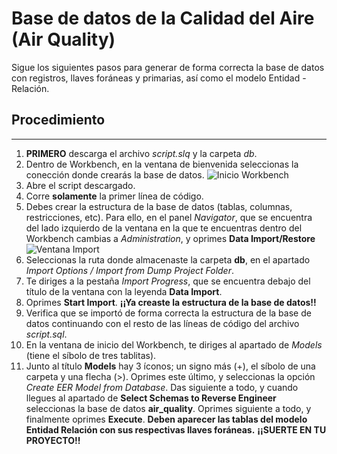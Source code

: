 # Base de datos de la Calidad del Aire (Air Quality)
Sigue los siguientes pasos para generar de forma correcta la base de datos con registros, llaves foráneas y primarias, así como el modelo Entidad - Relación.

## Procedimiento
-----------------------------------------------
1. **PRIMERO** descarga el archivo *script.slq* y la carpeta *db*.
2. Dentro de Workbench, en la ventana de bienvenida seleccionas la conección donde crearás la base de datos.
![Inicio Workbench](https://www.tutorialesprogramacionya.com/mysqlya/temarios/imagentema/foto019.jpg "inicio")
3. Abre el script descargado.
3. Corre **solamente** la primer línea de código.
3. Debes crear la estructura de la base de datos (tablas, columnas, restricciones, etc). Para ello, en el panel *Navigator*, que se encuentra del lado izquierdo de la ventana en la que te encuentras dentro del Workbench cambias a *Administration*, y oprimes **Data Import/Restore**
![Ventana Import](https://i.stack.imgur.com/kG13J.png "ventana")
4. Seleccionas la ruta donde almacenaste la carpeta **db**, en el apartado *Import Options / Import from Dump Project Folder*.
5. Te diriges a la pestaña *Import Progress*, que se encuentra debajo del título de la ventana con la leyenda **Data Import**.
6. Oprimes **Start Import**.
**¡¡Ya creaste la estructura de la base de datos!!**
7. Verifica que se importó de forma correcta la estructura de la base de datos continuando con el resto de las líneas de código del archivo *script.sql*.
8. En la ventana de inicio del Workbench, te diriges al apartado de *Models* (tiene el síbolo de tres tablitas).
9. Junto al título **Models** hay 3 íconos; un signo más (+), el síbolo de una carpeta y una flecha (>). Oprimes este último, y seleccionas la opción *Create EER Model from Database*. Das siguiente a todo, y cuando llegues al apartado de **Select Schemas to Reverse Engineer** seleccionas la base de datos **air_quality**. Oprimes siguiente a todo, y finalmente oprimes **Execute**.
**Deben aparecer las tablas del modelo Entidad Relación con sus respectivas llaves foráneas.**
**¡¡SUERTE EN TU PROYECTO!!**
